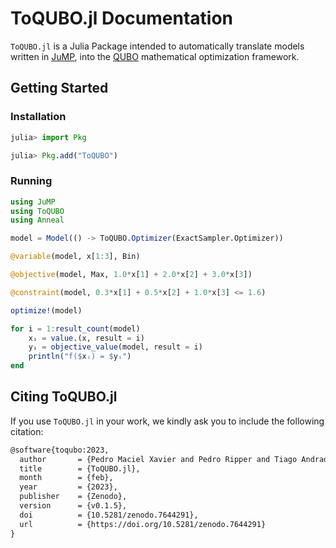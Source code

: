 # ToQUBO.jl Documentation

`ToQUBO.jl` is a Julia Package intended to automatically translate models written in [JuMP](https://github.com/jump-dev/JuMP.jl), into the [QUBO](https://en.wikipedia.org/wiki/Quadratic_unconstrained_binary_optimization) mathematical optimization framework.

## Getting Started

### Installation
```julia
julia> import Pkg

julia> Pkg.add("ToQUBO")
```

### Running
```julia
using JuMP
using ToQUBO
using Anneal

model = Model(() -> ToQUBO.Optimizer(ExactSampler.Optimizer))

@variable(model, x[1:3], Bin)

@objective(model, Max, 1.0*x[1] + 2.0*x[2] + 3.0*x[3])

@constraint(model, 0.3*x[1] + 0.5*x[2] + 1.0*x[3] <= 1.6)

optimize!(model)

for i = 1:result_count(model)
    xᵢ = value.(x, result = i)
    yᵢ = objective_value(model, result = i)
    println("f($xᵢ) = $yᵢ")
end
```

## Citing ToQUBO.jl
If you use `ToQUBO.jl` in your work, we kindly ask you to include the following citation:
```tex
@software{toqubo:2023,
  author       = {Pedro Maciel Xavier and Pedro Ripper and Tiago Andrade and Joaquim Dias Garcia and David E. Bernal Neira},
  title        = {ToQUBO.jl},
  month        = {feb},
  year         = {2023},
  publisher    = {Zenodo},
  version      = {v0.1.5},
  doi          = {10.5281/zenodo.7644291},
  url          = {https://doi.org/10.5281/zenodo.7644291}
}
```